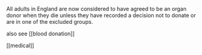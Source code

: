 All adults in England are now considered to have agreed to be an organ donor when they die unless they have recorded a decision not to donate or are in one of the excluded groups.

also see [[blood donation]]

[[medical]]